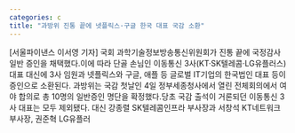 ```yaml
---
categories: c
title: "과방위 진통 끝에 넷플릭스·구글 한국 대표 국감 소환"
---
```

[서울파이낸스 이서영 기자] 국회 과학기술정보방송통신위원회가 진통 끝에 국정감사 일반 증인을 채택했다.이에 따라 단골 손님인 이동통신 3사(KT·SK텔레콤·LG유플러스) 대표 대신에 3사 임원과 넷플릭스와 구글, 애플 등 글로벌 IT기업의 한국법인 대표 등이 증인으로 소환된다. 과방위는 국감 첫날인 4일 정부세종청사에서 열린 전체회의에서 여야 합의로 총 10명의 일반증인 명단을 확정했다.당초 국감 출석이 거론되던 이동통신 3사 대표는 모두 제외됐다. 대신 강종렬 SK텔레콤인프라 부사장과 서창석 KT네트워크 부사장, 권준혁 LG유플러